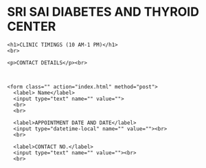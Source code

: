 <!DOCTYPE html>
<html lang="en" dir="ltr">
  <head>
    <meta charset="utf-8">
    <title></title>
  </head>
  <body>
    <h1>SRI SAI DIABETES AND THYROID CENTER</h1>

    <h1>CLINIC TIMINGS (10 AM-1 PM)</h1>
    <br>

    <p>CONTACT DETAILS</p><br>



    <form class="" action="index.html" method="post">
      <label> Name</label>
      <input type="text" name="" value="">
      <br>
      <br>

      <label>APPOINTMENT DATE AND DATE</label>
      <input type="datetime-local" name="" value=""><br>
      <br>

      <label>CONTACT NO.</label>
      <input type="text" name="" value=""><br>
      <br>



  </body>
</html>

